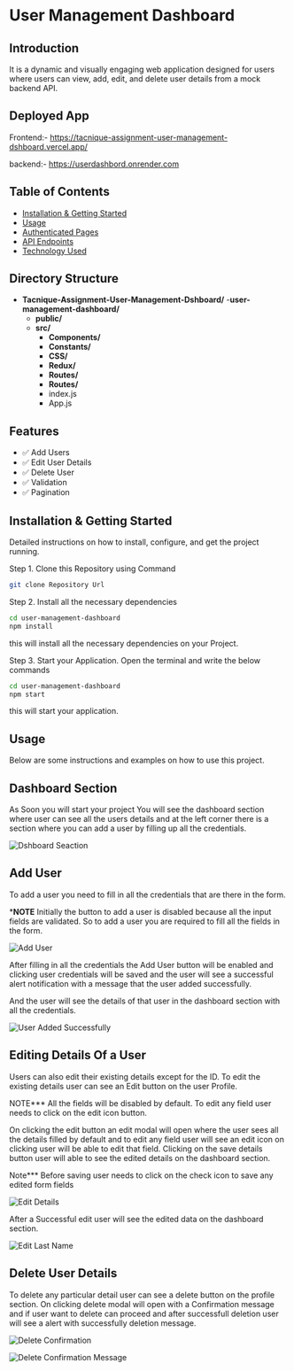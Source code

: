 # User Management Dashboard

## Introduction
It is a dynamic and visually engaging web application designed for users where users can view, add, edit, and delete user details from a mock backend API.

## Deployed App

Frontend:- https://tacnique-assignment-user-management-dshboard.vercel.app/

backend:- https://userdashbord.onrender.com


## Table of Contents

- [Installation & Getting Started](#installation--getting-started)
- [Usage](#usage)
- [Authenticated Pages](#authenticated-pages)
- [API Endpoints](#api-endpoints)
- [Technology Used](#technology-used)

## Directory Structure

- **Tacnique-Assignment-User-Management-Dshboard/**
   -**user-management-dashboard/**  
   - **public/**
   - **src/**
      - **Components/**
      - **Constants/**
      - **CSS/**
      - **Redux/**
      - **Routes/**
      - **Routes/**
      - index.js
      - App.js

## Features

- ✅ Add Users
- ✅ Edit User Details
- ✅ Delete User
- ✅ Validation
- ✅ Pagination


## Installation & Getting Started
Detailed instructions on how to install, configure, and get the project running.


Step 1. Clone this Repository using Command
```bash
git clone Repository Url
```

Step 2. Install all the necessary dependencies


```bash
cd user-management-dashboard
npm install
```
this will install all the necessary dependencies on your Project.

Step 3. Start your Application. Open the terminal and write the below commands
```bash
cd user-management-dashboard
npm start

```
this will start your application.


## Usage
Below are some instructions and examples on how to use this project.

## Dashboard Section

As Soon you will start your project You will see the dashboard section where user can see all the users details and at the left corner there is a section where you can add a user by filling up all the credentials.

![Dshboard Seaction](https://github.com/ParmeshwarMurmu/Tacnique-Assignment-User-Management-Dshboard/assets/121368970/26854bd3-fc72-448c-b9f7-c1ca9366a77e)

## Add User

To add a user you need to fill in all the credentials that are there in the form.

***NOTE** Initially the button to add a user is disabled because all the input fields are validated. So to add a user you are required to fill all the fields in the form.

![Add User](https://github.com/ParmeshwarMurmu/Tacnique-Assignment-User-Management-Dshboard/assets/121368970/9204a0ce-11ba-425d-80d0-20030b165156)

After filling in all the credentials the Add User button will be enabled and clicking user credentials will be saved and the user will see a successful alert notification with a message that the user added successfully. 

And the user will see  the details of that user in the dashboard section with all the credentials.

![User Added Successfully](https://github.com/ParmeshwarMurmu/Tacnique-Assignment-User-Management-Dshboard/assets/121368970/19a8a500-0be2-47ff-bf82-550b459b70e7)

## Editing Details Of a User

Users can also edit their existing details except for the ID. To edit the existing details user can see an Edit button on the user Profile.

NOTE*** All the fields will be disabled by default. To edit any field user needs to click on the edit icon button.

On clicking the edit button an edit modal will open where the user sees all the details filled by default and to edit any field user will see an edit icon on clicking user will be able to edit that field.
Clicking on the save details button user will able to see the edited details on the dashboard section.

Note*** Before saving user needs to click on the check icon to save any edited form fields

![Edit Details](https://github.com/ParmeshwarMurmu/Tacnique-Assignment-User-Management-Dshboard/assets/121368970/9cdc365c-d7fd-4ab7-90fb-7d3929d11a85)


After a Successful edit user will see the edited data on the dashboard section.


![Edit Last Name](https://github.com/ParmeshwarMurmu/Tacnique-Assignment-User-Management-Dshboard/assets/121368970/893ff0eb-8f46-4099-b2e2-2e9eeb02fc40)

## Delete User Details

To delete any particular detail user can see a delete button on the profile section. On clicking delete modal will open with a Confirmation message and if user want to delete can proceed and after successfull deletion user will see a alert with successfully deletion message.

![Delete Confirmation](https://github.com/ParmeshwarMurmu/Tacnique-Assignment-User-Management-Dshboard/assets/121368970/b7d701a8-65d6-4246-82a8-77f8bf7f8d5c)

![Delete Confirmation Message](https://github.com/ParmeshwarMurmu/Tacnique-Assignment-User-Management-Dshboard/assets/121368970/645db52c-fb54-45cb-acf5-2086293203da)








